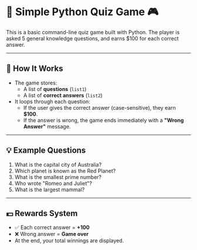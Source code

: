 # 🧠 Simple Python Quiz Game 🎮

This is a basic command-line quiz game built with Python. The player is asked 5 general knowledge questions, and earns $100 for each correct answer.

---

## 🧾 How It Works

- The game stores:
  - A list of **questions** (`list1`)
  - A list of **correct answers** (`list2`)
- It loops through each question:
  - If the user gives the correct answer (case-sensitive), they earn **$100**.
  - If the answer is wrong, the game ends immediately with a **"Wrong Answer"** message.

---

## 💡 Example Questions

1. What is the capital city of Australia?
2. Which planet is known as the Red Planet?
3. What is the smallest prime number?
4. Who wrote "Romeo and Juliet"?
5. What is the largest mammal?

---

## 💵 Rewards System

- ✅ Each correct answer = **+100**
- ❌ Wrong answer = **Game over**
- At the end, your total winnings are displayed.


